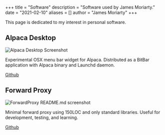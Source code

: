 +++
title = "Software"
description = "Software used by James Moriarty."
date = "2021-02-10"
aliases = []
author = "James Moriarty"
+++

This page is dedicated to my interest in personal software.

## Alpaca Desktop

![Alpaca Desktop Screenshot](/images/software-alpaca-desktop2.png)

Experimental OSX menu bar widget for Alpaca. Distributed as a BitBar application with Alpaca binary and Launchd daemon.

[Github](https://github.com/jamesmoriarty/alpaca-desktop)

## Forward Proxy

![ForwardProxy README.md screenshot](/images/software-forward-proxy.png)

Minimal forward proxy using 150LOC and only standard libraries. Useful for development, testing, and learning.

[Github](https://github.com/jamesmoriarty/forward-proxy)


